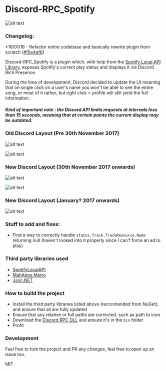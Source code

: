 # Discord-RPC_Spotify
![alt text](https://github.com/peaches6/Discord-RPC_Spotify/blob/master/media/ui.PNG?raw=true "Old layout playing song")

### Changelog:
*16/01/18 - Refactor entire codebase and basically rewrite plugin from scratch ([#f5e4af6](https://github.com/peaches6/Discord-RPC_Spotify/commit/f5e4af66c5685fc459bdebf9e57ee948e452aaa4))


Discord-RPC_Spotify is a plugin which, with help from the [Spotify Local API Library](https://github.com/JohnnyCrazy/SpotifyAPI-NET), exposes Spotify's current play status and displays it via Discord Rich Presence.

During the time of development, Discord decided to update the UI meaning that on single click on a user's name you won't be able to see the entire song, or most of it rather, but right click > profile will still yield the full information.

##### Kind of important note : the Discord API limits requests at intervals less than 15 seconds, meaning that at certain points the current display may be outdated.


### Old Discord Layout (Pre 30th November 2017)
![alt text](https://github.com/peaches6/Discord-RPC_Spotify/blob/master/media/demo.png?raw=true "Old layout playing song")

![alt text](https://github.com/peaches6/Discord-RPC_Spotify/blob/master/media/demo_2.png?raw=true "Old layout paused song")

### New Discord Layout (30th November 2017 onwards)
![alt text](https://github.com/peaches6/Discord-RPC_Spotify/blob/master/media/new_demo.png?raw=true "Old layout playing song")

![alt text](https://github.com/peaches6/Discord-RPC_Spotify/blob/master/media/new_demo_2.png?raw=true "Old layout paused song")

### New Discord Layout (January? 2017 onwards)

![alt text](https://github.com/peaches6/Discord-RPC_Spotify/blob/master/media/jan2017ui.png?raw=true "New layout UI")


### Stuff to add and fixes:
  - Find a way to correctly handle ```status.Track.TrackResource.Name``` returning null (haven't looked into it properly since I can't force an ad to play)
  



### Third party libraries used
  - [SpotifyLocalAPI](https://github.com/JohnnyCrazy/SpotifyAPI-NET)
  - [MahApps.Metro](mahapps.com)
  - [Json.NET](https://www.newtonsoft.com/json)

### How to build the project
  - Install the third party libraries listed above (reccomended from NuGet),  and ensure that all are fully updated
  - Ensure that any relative or full paths are corrected, such as path to icon
  - Download the [Discord RPC DLL](https://github.com/discordapp/discord-rpc) and ensure it's in the ```bin``` folder
  - Profit







### Development

Feel free to fork the project and PR any changes, feel free to open up an issue too.

MIT
